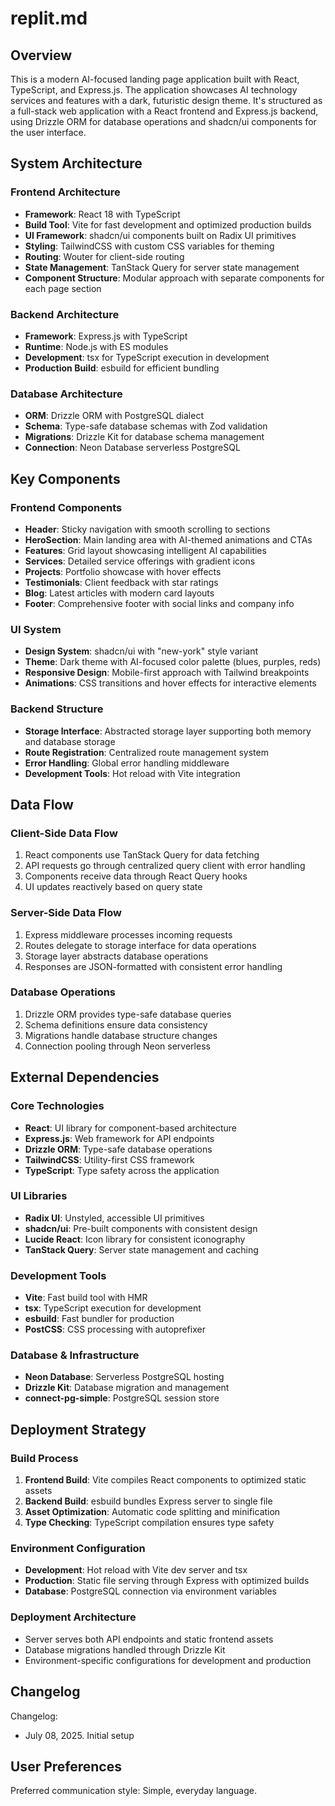 # replit.md

## Overview

This is a modern AI-focused landing page application built with React, TypeScript, and Express.js. The application showcases AI technology services and features with a dark, futuristic design theme. It's structured as a full-stack web application with a React frontend and Express.js backend, using Drizzle ORM for database operations and shadcn/ui components for the user interface.

## System Architecture

### Frontend Architecture
- **Framework**: React 18 with TypeScript
- **Build Tool**: Vite for fast development and optimized production builds
- **UI Framework**: shadcn/ui components built on Radix UI primitives
- **Styling**: TailwindCSS with custom CSS variables for theming
- **Routing**: Wouter for client-side routing
- **State Management**: TanStack Query for server state management
- **Component Structure**: Modular approach with separate components for each page section

### Backend Architecture
- **Framework**: Express.js with TypeScript
- **Runtime**: Node.js with ES modules
- **Development**: tsx for TypeScript execution in development
- **Production Build**: esbuild for efficient bundling

### Database Architecture
- **ORM**: Drizzle ORM with PostgreSQL dialect
- **Schema**: Type-safe database schemas with Zod validation
- **Migrations**: Drizzle Kit for database schema management
- **Connection**: Neon Database serverless PostgreSQL

## Key Components

### Frontend Components
- **Header**: Sticky navigation with smooth scrolling to sections
- **HeroSection**: Main landing area with AI-themed animations and CTAs
- **Features**: Grid layout showcasing intelligent AI capabilities
- **Services**: Detailed service offerings with gradient icons
- **Projects**: Portfolio showcase with hover effects
- **Testimonials**: Client feedback with star ratings
- **Blog**: Latest articles with modern card layouts
- **Footer**: Comprehensive footer with social links and company info

### UI System
- **Design System**: shadcn/ui with "new-york" style variant
- **Theme**: Dark theme with AI-focused color palette (blues, purples, reds)
- **Responsive Design**: Mobile-first approach with Tailwind breakpoints
- **Animations**: CSS transitions and hover effects for interactive elements

### Backend Structure
- **Storage Interface**: Abstracted storage layer supporting both memory and database storage
- **Route Registration**: Centralized route management system
- **Error Handling**: Global error handling middleware
- **Development Tools**: Hot reload with Vite integration

## Data Flow

### Client-Side Data Flow
1. React components use TanStack Query for data fetching
2. API requests go through centralized query client with error handling
3. Components receive data through React Query hooks
4. UI updates reactively based on query state

### Server-Side Data Flow
1. Express middleware processes incoming requests
2. Routes delegate to storage interface for data operations
3. Storage layer abstracts database operations
4. Responses are JSON-formatted with consistent error handling

### Database Operations
1. Drizzle ORM provides type-safe database queries
2. Schema definitions ensure data consistency
3. Migrations handle database structure changes
4. Connection pooling through Neon serverless

## External Dependencies

### Core Technologies
- **React**: UI library for component-based architecture
- **Express.js**: Web framework for API endpoints
- **Drizzle ORM**: Type-safe database operations
- **TailwindCSS**: Utility-first CSS framework
- **TypeScript**: Type safety across the application

### UI Libraries
- **Radix UI**: Unstyled, accessible UI primitives
- **shadcn/ui**: Pre-built components with consistent design
- **Lucide React**: Icon library for consistent iconography
- **TanStack Query**: Server state management and caching

### Development Tools
- **Vite**: Fast build tool with HMR
- **tsx**: TypeScript execution for development
- **esbuild**: Fast bundler for production
- **PostCSS**: CSS processing with autoprefixer

### Database & Infrastructure
- **Neon Database**: Serverless PostgreSQL hosting
- **Drizzle Kit**: Database migration and management
- **connect-pg-simple**: PostgreSQL session store

## Deployment Strategy

### Build Process
1. **Frontend Build**: Vite compiles React components to optimized static assets
2. **Backend Build**: esbuild bundles Express server to single file
3. **Asset Optimization**: Automatic code splitting and minification
4. **Type Checking**: TypeScript compilation ensures type safety

### Environment Configuration
- **Development**: Hot reload with Vite dev server and tsx
- **Production**: Static file serving through Express with optimized builds
- **Database**: PostgreSQL connection via environment variables

### Deployment Architecture
- Server serves both API endpoints and static frontend assets
- Database migrations handled through Drizzle Kit
- Environment-specific configurations for development and production

## Changelog

Changelog:
- July 08, 2025. Initial setup

## User Preferences

Preferred communication style: Simple, everyday language.